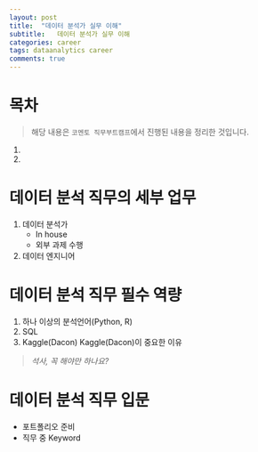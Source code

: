 ```yaml
---
layout: post
title:  "데이터 분석가 실무 이해"
subtitle:   데이터 분석가 실무 이해
categories: career
tags: dataanalytics career  
comments: true
---
```


# 목차
> 해당 내용은 `코멘토 직무부트캠프`에서 진행된 내용을 정리한 것입니다.

1. 
2. 

# 데이터 분석 직무의 세부 업무 
1. 데이터 분석가
    - In house
    - 외부 과제 수행
2. 데이터 엔지니어 

# 데이터 분석 직무 필수 역량
1. 하나 이상의 분석언어(Python, R)
2. SQL
3. Kaggle(Dacon)
Kaggle(Dacon)이 중요한 이유
> *석사, 꼭 해야만 하나요?*


# 데이터 분석 직무 입문 
- 포트폴리오 준비
- 직무 중 Keyword
